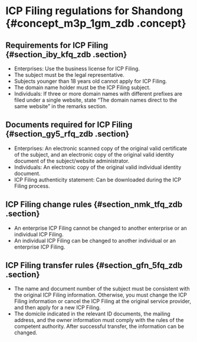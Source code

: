 # ICP Filing regulations for Shandong {#concept_m3p_1gm_zdb .concept}

## Requirements for ICP Filing {#section_iby_kfq_zdb .section}

-   Enterprises: Use the business license for ICP Filing.
-   The subject must be the legal representative.
-   Subjects younger than 18 years old cannot apply for ICP Filing.
-   The domain name holder must be the ICP Filing subject.
-   Individuals: If three or more domain names with different prefixes are filed under a single website, state “The domain names direct to the same website” in the remarks section.

## Documents required for ICP Filing {#section_gy5_rfq_zdb .section}

-   Enterprises: An electronic scanned copy of the original valid certificate of the subject, and an electronic copy of the original valid identity document of the subject/website administrator.
-   Individuals: An electronic copy of the original valid individual identity document.
-   ICP Filing authenticity statement: Can be downloaded during the ICP Filing process.

## ICP Filing change rules {#section_nmk_tfq_zdb .section}

-   An enterprise ICP Filing cannot be changed to another enterprise or an individual ICP Filing.
-   An individual ICP Filing can be changed to another individual or an enterprise ICP Filing.

## ICP Filing transfer rules {#section_gfn_5fq_zdb .section}

-   The name and document number of the subject must be consistent with the original ICP Filing information. Otherwise, you must change the ICP Filing information or cancel the ICP Filing at the original service provider, and then apply for a new ICP Filing.
-   The domicile indicated in the relevant ID documents, the mailing address, and the owner information must comply with the rules of the competent authority. After successful transfer, the information can be changed.

